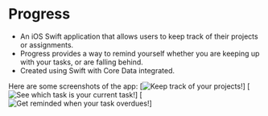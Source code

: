 # Progress

- An iOS Swift application that allows users to keep track of their projects or assignments.
- Progress provides a way to remind yourself whether you are keeping up with your tasks, or are falling behind.
- Created using Swift with Core Data integrated.

Here are some screenshots of the app:
[![Keep track of your projects!](https://image.ibb.co/hkoTG5/Simulator_Screen_Shot_Sep_16_2017_11_03_34_PM.png)]
[![See which task is your current task!](https://image.ibb.co/h3xupQ/Simulator_Screen_Shot_Sep_16_2017_11_04_14_PM.png)]
[![Get reminded when your task overdues!](https://image.ibb.co/ddzkw5/Simulator_Screen_Shot_Sep_16_2017_11_05_46_PM.png)]
